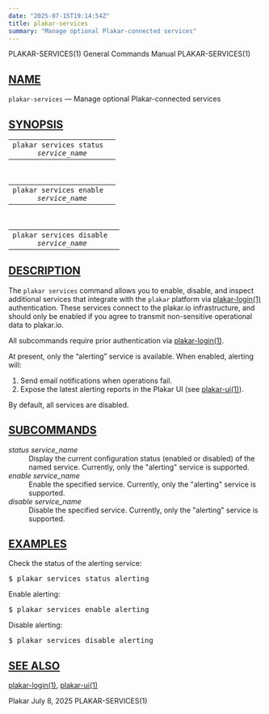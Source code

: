 ```yaml
---
date: "2025-07-15T19:14:54Z"
title: plakar-services
summary: "Manage optional Plakar-connected services"
---
```

<div class="head" role="doc-pageheader" aria-label="Manual header
  line"><span class="head-ltitle">PLAKAR-SERVICES(1)</span>
  <span class="head-vol">General Commands Manual</span>
  <span class="head-rtitle">PLAKAR-SERVICES(1)</span></div>
<main class="manual-text">
<section class="Sh">
<h2 class="Sh" id="NAME"><a class="permalink" href="#NAME">NAME</a></h2>
<p class="Pp"><code class="Nm">plakar-services</code> &#x2014;
    <span class="Nd" role="doc-subtitle">Manage optional Plakar-connected
    services</span></p>
</section>
<section class="Sh">
<h2 class="Sh" id="SYNOPSIS"><a class="permalink" href="#SYNOPSIS">SYNOPSIS</a></h2>
<table class="Nm">
  <tr>
    <td><code class="Nm">plakar services status
      <var class="Ar">service_name</var></code></td>
    <td></td>
  </tr>
</table>
<br/>
<table class="Nm">
  <tr>
    <td><code class="Nm">plakar services enable
      <var class="Ar">service_name</var></code></td>
    <td></td>
  </tr>
</table>
<br/>
<table class="Nm">
  <tr>
    <td><code class="Nm">plakar services disable
      <var class="Ar">service_name</var></code></td>
    <td></td>
  </tr>
</table>
</section>
<section class="Sh">
<h2 class="Sh" id="DESCRIPTION"><a class="permalink" href="#DESCRIPTION">DESCRIPTION</a></h2>
<p class="Pp">The <code class="Nm">plakar services</code> command allows you to
    enable, disable, and inspect additional services that integrate with the
    <code class="Nm">plakar</code> platform via
    <a class="Xr" href="../plakar-login/" aria-label="plakar-login, section
    1">plakar-login(1)</a> authentication. These services connect to the
    plakar.io infrastructure, and should only be enabled if you agree to
    transmit non-sensitive operational data to plakar.io.</p>
<p class="Pp">All subcommands require prior authentication via
    <a class="Xr" href="../plakar-login/" aria-label="plakar-login, section
    1">plakar-login(1)</a>.</p>
<p class="Pp">At present, only the &#x201C;alerting&#x201D; service is
    available. When enabled, alerting will:</p>
<ol class="Bl-enum">
  <li>Send email notifications when operations fail.</li>
  <li>Expose the latest alerting reports in the Plakar UI (see
      <a class="Xr" href="../plakar-ui/" aria-label="plakar-ui, section
      1">plakar-ui(1)</a>).</li>
</ol>
<p class="Pp">By default, all services are disabled.</p>
</section>
<section class="Sh">
<h2 class="Sh" id="SUBCOMMANDS"><a class="permalink" href="#SUBCOMMANDS">SUBCOMMANDS</a></h2>
<dl class="Bl-tag">
  <dt><var class="Ar">status</var> <var class="Ar">service_name</var></dt>
  <dd>Display the current configuration status (enabled or disabled) of the
      named service. Currently, only the &quot;alerting&quot; service is
      supported.</dd>
  <dt><var class="Ar">enable</var> <var class="Ar">service_name</var></dt>
  <dd>Enable the specified service. Currently, only the &quot;alerting&quot;
      service is supported.</dd>
  <dt><var class="Ar">disable</var> <var class="Ar">service_name</var></dt>
  <dd>Disable the specified service. Currently, only the &quot;alerting&quot;
      service is supported.</dd>
</dl>
</section>
<section class="Sh">
<h2 class="Sh" id="EXAMPLES"><a class="permalink" href="#EXAMPLES">EXAMPLES</a></h2>
<p class="Pp">Check the status of the alerting service:</p>
<div class="Bd Pp Bd-indent Li">
<pre>$ plakar services status alerting</pre>
</div>
<p class="Pp">Enable alerting:</p>
<div class="Bd Pp Bd-indent Li">
<pre>$ plakar services enable alerting</pre>
</div>
<p class="Pp">Disable alerting:</p>
<div class="Bd Pp Bd-indent Li">
<pre>$ plakar services disable alerting</pre>
</div>
</section>
<section class="Sh">
<h2 class="Sh" id="SEE_ALSO"><a class="permalink" href="#SEE_ALSO">SEE
  ALSO</a></h2>
<p class="Pp"><a class="Xr" href="../plakar-login/" aria-label="plakar-login,
    section 1">plakar-login(1)</a>,
    <a class="Xr" href="../plakar-ui/" aria-label="plakar-ui, section
    1">plakar-ui(1)</a></p>
</section>
</main>
<div class="foot" role="doc-pagefooter" aria-label="Manual footer
  line"><span class="foot-left">Plakar</span> <span class="foot-date">July 8,
  2025</span> <span class="foot-right">PLAKAR-SERVICES(1)</span></div>
